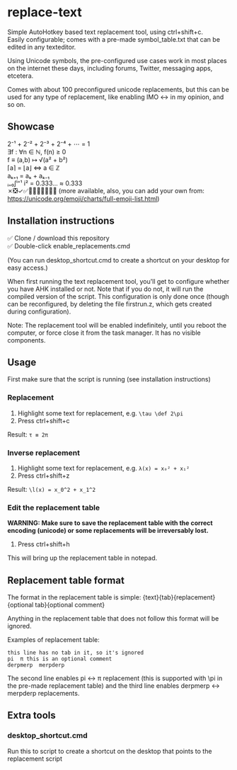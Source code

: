 # replace-text
Simple AutoHotkey based text replacement tool, using ctrl+shift+c. \
Easily configurable; comes with a pre-made symbol_table.txt that can be edited in any texteditor.

Using Unicode symbols, the pre-configured use cases work in most places on the internet these days, including forums, Twitter, messaging apps, etcetera.

Comes with about 100 preconfigured unicode replacements, but this can be used for any type of replacement, like enabling IMO ↔ in my opinion, and so on.

## Showcase
2⁻¹ + 2⁻² + 2⁻³ + 2⁻⁴ + ⋯ = 1 \
∃f : ∀n ∈ ℕ, f(n) ≥ 0 \
f ≡ (a,b) ↦ √(a² + b²) \
⌈a⌉ = ⌊a⌋ ⇔ a ∈ ℤ \
aₖ₊₁ = aₖ + aₖ₋₁ \
ᵢ₌₀∫ⁱ⁼¹ i² = 0.333… ≈ 0.333 \
✗❎✓✅🙂😉😀😆😂💩🤡 (more available, also, you can add your own from: https://unicode.org/emoji/charts/full-emoji-list.html)

## Installation instructions
✅ Clone / download this repository \
✅ Double-click enable_replacements.cmd

(You can run desktop_shortcut.cmd to create a shortcut on your desktop for easy access.)

When first running the text replacement tool, you'll get to configure whether you have AHK installed or not. Note that if you do not, it will run the compiled version of the script. This configuration is only done once (though can be reconfigured, by deleting the file firstrun.z, which gets created during configuration).

Note: The replacement tool will be enabled indefinitely, until you reboot the computer, or force close it from the task manager. It has no visible components.
## Usage
First make sure that the script is running (see installation instructions)

### Replacement
1. Highlight some text for replacement, e.g. `\tau \def 2\pi`
2. Press ctrl+shift+c

Result: `τ ≡ 2π`

### Inverse replacement
1. Highlight some text for replacement, e.g. `λ(x) = x₀² + x₁²`
2. Press ctrl+shift+z

Result: `\l(x) = x_0^2 + x_1^2`

### Edit the replacement table
**WARNING: Make sure to save the replacement table with the correct encoding (unicode) or some replacements will be irreversably lost.**

1. Press ctrl+shift+h

This will bring up the replacement table in notepad.

## Replacement table format
The format in the replacement table is simple:
{text}{tab}{replacement}{optional tab}{optional comment}

Anything in the replacement table that does not follow this format will be ignored.

Examples of replacement table:
```
this line has no tab in it, so it's ignored
pi  π this is an optional comment
derpmerp  merpderp
```
The second line enables pi ↔ π replacement (this is supported with \pi in the pre-made replacement table) and the third line enables derpmerp ↔ merpderp replacements.

## Extra tools
### desktop_shortcut.cmd
Run this to script to create a shortcut on the desktop that points to the replacement script
